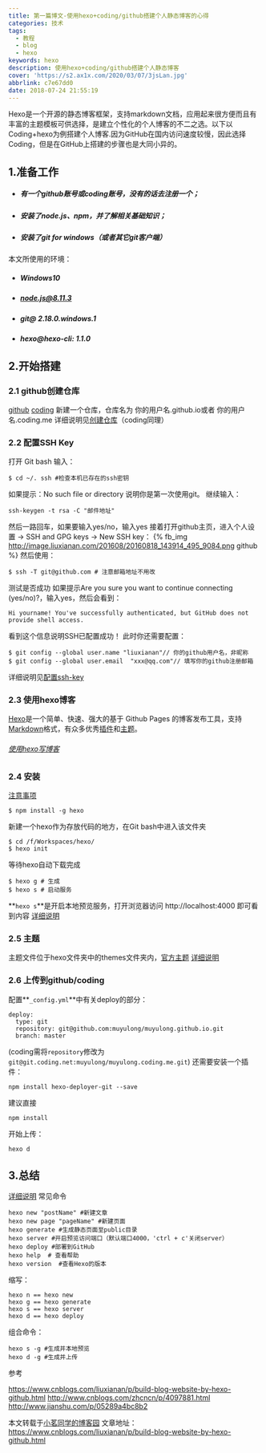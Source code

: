 ```yaml
---
title: 第一篇博文-使用hexo+coding/github搭建个人静态博客的心得
categories: 技术
tags:
  - 教程
  - blog
  - hexo
keywords: hexo
description: 使用hexo+coding/github搭建个人静态博客
cover: 'https://s2.ax1x.com/2020/03/07/3jsLan.jpg'
abbrlink: c7e67dd0
date: 2018-07-24 21:55:19
---
```

Hexo是一个开源的静态博客框架，支持markdown文档，应用起来很方便而且有丰富的主题模板可供选择，是建立个性化的个人博客的不二之选。以下以Coding+hexo为例搭建个人博客.因为GitHub在国内访问速度较慢，因此选择Coding，但是在GitHub上搭建的步骤也是大同小异的。
<!--more-->
## 1.准备工作
- ##### 有一个github账号或coding账号，没有的话去注册一个；
- ##### 安装了node.js、npm，并了解相关基础知识；
- ##### 安装了git for windows（或者其它git客户端）
本文所使用的环境：
- ##### Windows10
- ##### node.js@8.11.3
- ##### git@ 2.18.0.windows.1
- ##### hexo@hexo-cli: 1.1.0

## 2.开始搭建
### 2.1 github创建仓库
[github](https://github.com/)
[coding](https://coding.net/)
新建一个仓库，仓库名为 你的用户名.github.io或者 你的用户名.coding.me
详细说明见[创建仓库](https://www.cnblogs.com/liuxianan/p/build-blog-website-by-hexo-github.html#创建仓库)（coding同理）
### 2.2 配置SSH Key
打开 Git bash 输入：
```
$ cd ~/. ssh #检查本机已存在的ssh密钥
```
如果提示：No such file or directory 说明你是第一次使用git。
继续输入：
```
ssh-keygen -t rsa -C "邮件地址"
```
然后一路回车，如果要输入yes/no，输入yes
接着打开github主页，进入个人设置 -> SSH and GPG keys -> New SSH key：
{% fb_img http://image.liuxianan.com/201608/20160818_143914_495_9084.png github %}
然后使用：
```
$ ssh -T git@github.com # 注意邮箱地址不用改
```
测试是否成功
如果提示Are you sure you want to continue connecting (yes/no)?，输入yes，然后会看到：
```
Hi yourname! You've successfully authenticated, but GitHub does not provide shell access.
```
看到这个信息说明SSH已配置成功！
此时你还需要配置：
```
$ git config --global user.name "liuxianan"// 你的github用户名，非昵称
$ git config --global user.email  "xxx@qq.com"// 填写你的github注册邮箱
```

详细说明见[配置ssh-key](https://www.cnblogs.com/liuxianan/p/build-blog-website-by-hexo-github.html#配置ssh-key)

### 2.3 使用hexo博客
[Hexo](http://hexo.io)是一个简单、快速、强大的基于 Github Pages 的博客发布工具，支持[Markdown](https://baike.baidu.com/item/markdown/3245829?fr=aladdin)格式，有众多优秀[插件](https://hexo.io/plugins/)和[主题](https://hexo.io/themes/)。
###### [使用hexo写博客](https://www.cnblogs.com/liuxianan/p/build-blog-website-by-hexo-github.html#使用hexo写博客)

### 2.4 安装
[注意事项](https://www.cnblogs.com/liuxianan/p/build-blog-website-by-hexo-github.html#注意事项)
```
$ npm install -g hexo
```
新建一个hexo作为存放代码的地方，在Git bash中进入该文件夹
```
$ cd /f/Workspaces/hexo/
$ hexo init
```
等待hexo自动下载完成
```
$ hexo g # 生成
$ hexo s # 启动服务
```
**`hexo s`**是开启本地预览服务，打开浏览器访问 http://localhost:4000 即可看到内容
[详细说明](https://www.cnblogs.com/liuxianan/p/build-blog-website-by-hexo-github.html#初始化)

### 2.5 主题
主题文件位于hexo文件夹中的themes文件夹内，[官方主题](https://hexo.io/themes/)
[详细说明](https://www.cnblogs.com/liuxianan/p/build-blog-website-by-hexo-github.html#修改主题)

### 2.6 上传到github/coding
配置**`_config.yml`**中有关deploy的部分：
```
deploy:
  type: git
  repository: git@github.com:muyulong/muyulong.github.io.git
  branch: master
```
(coding需将`repository`修改为`git@git.coding.net:muyulong/muyulong.coding.me.git`)
还需要安装一个插件：
```
npm install hexo-deployer-git --save
```
建议直接
```
npm install
```
开始上传：
```
hexo d
```
## 3.总结
[详细说明](https://www.cnblogs.com/liuxianan/p/build-blog-website-by-hexo-github.html#常用hexo命令)
常见命令

```
hexo new "postName" #新建文章
hexo new page "pageName" #新建页面
hexo generate #生成静态页面至public目录
hexo server #开启预览访问端口（默认端口4000，'ctrl + c'关闭server）
hexo deploy #部署到GitHub
hexo help  # 查看帮助
hexo version  #查看Hexo的版本
```
缩写：

```
hexo n == hexo new
hexo g == hexo generate
hexo s == hexo server
hexo d == hexo deploy
```
组合命令：

```
hexo s -g #生成并本地预览
hexo d -g #生成并上传
```

参考

https://www.cnblogs.com/liuxianan/p/build-blog-website-by-hexo-github.html
http://www.cnblogs.com/zhcncn/p/4097881.html
http://www.jianshu.com/p/05289a4bc8b2


本文转载于[小茗同学的博客园](http://www.cnblogs.com/liuxianan/)
文章地址：https://www.cnblogs.com/liuxianan/p/build-blog-website-by-hexo-github.html

